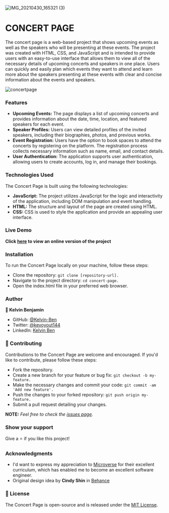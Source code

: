 ![IMG_20210430_165321 (3)](https://github.com/Kelvin-Ben/Concert-Page/assets/85459676/e5a34cee-38aa-4be2-84c6-0370551e552d)


# CONCERT PAGE
The concert page is a web-based project that shows upcoming events as well as the speakers who will be presenting at these events. The project was created with HTML, CSS, and JavaScript and is intended to provide users with an easy-to-use interface that allows them to view all of the necessary details of upcoming concerts and speakers in one place. Users can quickly and easily plan which events they want to attend and learn more about the speakers presenting at these events with clear and concise information about the events and speakers.

![concertpage](https://github.com/Kelvin-Ben/Concert-Page/assets/85459676/50db46cb-a797-40c3-998b-8c77eb8c9604)


### Features
- **Upcoming Events:** The page displays a list of upcoming concerts and provides information about the date, time, location, and featured speakers for each event.
- **Speaker Profiles:** Users can view detailed profiles of the invited speakers, including their biographies, photos, and previous works.
- **Event Registration:** Users have the option to book spaces to attend the concerts by registering on the platform. The registration process collects necessary information such as name, email, and contact details.
- **User Authentication:** The application supports user authentication, allowing users to create accounts, log in, and manage their bookings.

### Technologies Used
The Concert Page is built using the following technologies:
- **JavaScript:** The project utilizes JavaScript for the logic and interactivity of the application, including DOM manipulation and event handling.
- **HTML:** The structure and layout of the page are created using HTML.
- **CSS:** CSS is used to style the application and provide an appealing user interface.

### Live Demo
  **Click [here](https://dreamy-faun-c8e3ff.netlify.app/index.html) to view an online version of the project**
### Installation
To run the Concert Page locally on your machine, follow these steps:
- Clone the repository: ```git clone [repository-url].```
- Navigate to the project directory: ```cd concert-page.```
- Open the index.html file in your preferred web browser.
 ### Author
**👤 Kelvin Benjamin**
- GitHub: [@Kelvin-Ben](https://github.com/Kelvin-Ben)
- Twitter: [@kevoyout144](https://twitter.com/kevoyout144)
- LinkedIn: [Kelvin Ben](https://www.linkedin.com/in/kelvinben/)


### 🤝 Contributing

Contributions to the Concert Page are welcome and encouraged. If you'd like to contribute, please follow these steps:
- Fork the repository.
- Create a new branch for your feature or bug fix: ```git checkout -b my-feature.```
- Make the necessary changes and commit your code: ```git commit -am 'Add new feature'.```
- Push the changes to your forked repository: ```git push origin my-feature.```
- Submit a pull request detailing your changes.

**NOTE:**
*Feel free to check the [issues page](../../issues/).*

### Show your support

Give a ⭐️ if you like this project!

### Acknowledgments
- I'd want to express my appreciation to [Microverse](https://www.microverse.org/) for their excellent curriculum, which has enabled me to become an excellent software engineer.
- Original design idea by **Cindy Shin** in [Behance](https://www.behance.net/gallery/29845175/CC-Global-Summit-2015)

### 📝 License

The Concert Page is open-source and is released under the [MIT License](https://mit-license.org/).
